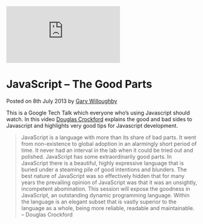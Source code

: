 <iframe class="youtube" src="https://www.youtube.com/embed/hQVTIJBZook" frameborder="0" allowfullscreen></iframe>

# JavaScript – The Good Parts

<time>Posted on 8th July 2013 by [Gary Willoughby](/pages/about.html)</time>

This is a Google Tech Talk which everyone who’s using Javascript should watch. In this video [Douglas Crockford](https://en.wikipedia.org/wiki/Douglas_Crockford) explains the good and bad sides to Javascript and highlights very good tips for Javascript development.

> JavaScript is a language with more than its share of bad parts. It went from non-existence to global adoption in an alarmingly short period of time. It never had an interval in the lab when it could be tried out and polished. JavaScript has some extraordinarily good parts. In JavaScript there is a beautiful, highly expressive language that is buried under a steaming pile of good intentions and blunders. The best nature of JavaScript was so effectively hidden that for many years the prevailing opinion of JavaScript was that it was an unsightly, incompetent abomination. This session will expose the goodness in JavaScript, an outstanding dynamic programming language. Within the language is an elegant subset that is vastly superior to the language as a whole, being more reliable, readable and maintainable. – Douglas Crockford
